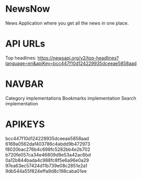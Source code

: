 # NewsNow

News Application where you get all the news in one place.

# API URLs

Top headlines: https://newsapi.org/v2/top-headlines?language=en&apiKey=bcc447f10d124229935dceeae5858aad

# NAVBAR

<!-- TODO -->

Category implementations
Bookmarks implementation
Search implementation

# APIKEYS

bcc447f10d124229935dceeae5858aad
6169a0562daf403786c4abdd9b472973
f8020bac276b4c698fc5282bb4e2b702
b720fe057ca34e46809d9e53a42ac6bd
0a12b844bada4c988fc8f5e6a96e0a29
97ea63ec57424d11b739e08c2851e2a1
9db544a55f824effa9d8c198caba01ee
